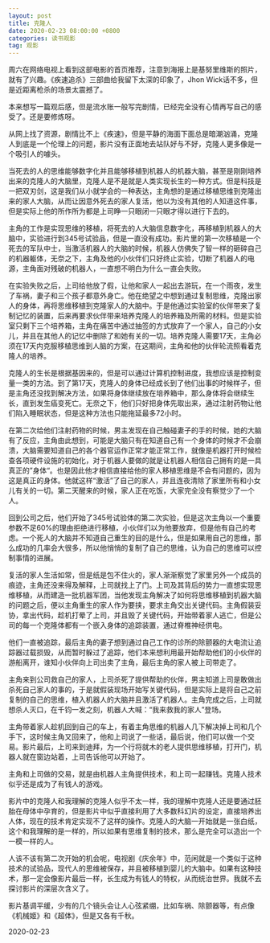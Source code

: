 ```yaml
---
layout: post
title: 克隆人
date: 2020-02-23 08:00:00 +0800
categories: 读书观影
tag: 观影
---
```




周六在网络电视上看到这部电影的首页推荐，注意到海报上是基努里维斯的照片，就有了兴趣。《疾速追杀》三部曲给我留下太深的印象了，Jhon Wick话不多，但是近距离枪杀的场景太震撼了。

本来想写一篇观后感，但是流水账一般写完剧情，已经完全没有心情再写自己的感受了。还是要修炼呀。

从网上找了资源，剧情比不上《疾速》，但是平静的海面下面总是暗潮汹涌，克隆人到底是一个伦理上的问题，影片没有正面地去站队好与不好，克隆人更多像是一个吸引人的噱头。

当死去的人的思维能够数字化并且能够移植到机器人的机器大脑，甚至是刚刚培养出来的克隆人的大脑里，克隆人是不是就是人类实现长生的一种方式。但是科技是一把双刃剑，这是我们从小就学会的一种表达，主角想的是通过移植思维到克隆出来的家人大脑，从而让因意外死去的家人复活，他以为没有其他的人知道这件事，但是实际上他的所作所为都是上司睁一只眼闭一只眼才得以进行下去的。

主角的工作是实现思维的移植，将死去的人大脑信息数字化，再移植到机器人的大脑中，实验进行到345号试验品，但是一直没有成功。影片里的第一次移植是一个死去的军队中士，当激活机器人的大脑的时候，机器人仿佛失了智一样的砸碎自己的机器躯体，无奈之下，主角及他的小伙伴们只好终止实验，切断了机器人的电源，主角面对残破的机器人，一直想不明白为什么一直会失败。

在实验失败之后，上司给他放了假，让他和家人一起出去游玩，在一个雨夜，发生了车祸，妻子和三个孩子都意外身亡。他在绝望之中想到通过复制思维，克隆出家人的身体，再将思维移植到克隆家人的大脑中。于是他通过实验室的伙伴带来了复制记忆的装置，后来再要求伙伴带来培养克隆人的培养箱及所需的材料。但是实验室只剩下三个培养箱，主角在痛苦中通过抽签的方式放弃了一个家人，自己的小女儿，并且在其他人的记忆中删除了和她有关的一切。培养克隆人需要17天，主角必须在17天内克服移植思维到人脑的方案，在这期间，主角和他的伙伴轮流照看着克隆人的培养。

克隆人的生长是根据基因来的，但是可以通过计算机控制进度，我想应该是控制变量一类的方法。到了第17天，克隆人的身体已经成长到了他们出事的时候样子，但是主角还没找到解决方法，如果将身体继续放在培养箱中，那么身体将会继续生长，直到发生癌变死亡。无奈之下，他们只好把身体先取出来，通过注射药物让他们陷入睡眠状态，但是这种方法也只能拖延最多72小时。

在第二次给他们注射药物的时候，男主发现在自己触碰妻子的手的时候，她的大脑有了反应，主角由此想到，可能是大脑只有在知道自己有一个身体的时候才不会崩溃，大脑需要知道自己的各个器官运作正常才能正常工作，就像是机器打开时候检查各项硬件设施的初始化，对于机器人要做的就是让机器人相信自己拥有的是一具真正的”身体“。也是因此他才相信直接给他的家人移植思维是不会有问题的，因为这是真正的身体。他就这样“激活”了自己的家人，并且连夜清除了家里所有和小女儿有关的一切。第二天醒来的时候，家人正在吃饭，大家完全没有察觉少了一个人。

回到公司之后，他们开始了345号试验体的第二次实验，但是这次主角以一个重要参数不足60%的理由拒绝进行移植，小伙伴们以为他要放弃，但是他有自己的考虑。一个死人的大脑并不知道自己重生的目的是什么，但是如果用自己的思维，那么成功的几率会大很多，所以他悄悄的复制了自己的思维，认为自己的思维可以控制事情的进展。

复活的家人生活如常，但是纸是包不住火的，家人渐渐察觉了家里另外一个成员的痕迹，主角还没来得及解释，上司就找上了门。上司及其背后的势力一直想实现思维移植，从而建造一批机器军团，当他发现主角解决了如何将思维移植到机器大脑的问题之后，便以主角重生的家人作为要挟，要求主角交出关键代码。主角假装妥协，拿出代码，趁机打晕了上司，并且毁了关键代码，开始带着家人逃亡，但是公司的每一个克隆体都有一个嵌入身体的追踪装置，通过脊椎神经供电。

他们一直被追踪，最后主角的妻子想到通过自己工作的诊所的除颤器的大电流让追踪器过载损毁，从而暂时躲过了追踪，他们本来想利用最开始帮助他们的小伙伴的游船离开，谁知小伙伴向上司出卖了主角，最后主角的家人被上司带走了。

主角来到公司救自己的家人，上司杀死了提供帮助的伙伴，男主知道上司是敢做出杀死自己家人的事的，于是就假装现场开始写关键代码，但是实际上是将自己之前复制的自己的思维，植入机器人的大脑并且激活了机器人。主角完成之后，上司就想杀人灭口，在千钧一发之刻，机器人大喊：“我来救我的家人”登场。

主角带着家人趁机回到自己的车上，有着主角思维的机器人几下解决掉上司和几个手下，这时候主角又回来了，他和上司说了一些话，最后说，他们可以做一个交易。影片最后，上司来到迪拜，为一个行将就木的老人提供思维移植，打开门，机器人就在窗边站着，上司告诉他可以开始了。

主角和上司做的交易，就是由机器人主角提供技术，和上司一起赚钱。克隆人技术似乎还是成为了有钱人的游戏。

影片中的克隆人和我理解的克隆人似乎不太一样，我的理解中克隆人还是要通过胚胎在母体中孕育的，但是影片中似乎直接利用了大多数科幻片的设定，直接培养出人体，现在的技术肯定实现不了这样的操作。克隆人的大脑一开始就是一张白纸，这个和我理解的是一样的，所以如果有思维复制的技术，那么是完全可以造出一个一模一样的人。

人该不该有第二次开始的机会呢，电视剧《庆余年》中，范闲就是一个类似于这种技术的试验品，现代人的思维被保存，并且被移植到婴儿的大脑中。如果有这种技术，那一定会像影片最后一样，长生成为有钱人的特权，从而统治世界。我就不去探讨影片的深层次含义了。

影片基调平缓，少有的几个镜头会让人心弦紧绷，比如车祸、除颤器等，有点像《机械姬》和《超体》，但是又各有千秋。

2020-02-23